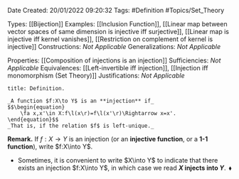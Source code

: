 <div class="topSpace"></div>

Date Created: 20/01/2022 09:20:32
Tags: #Definition #Topics/Set_Theory

Types: [[Bijection]]
Examples: [[Inclusion Function]], [[Linear map between vector spaces of same dimension is injective iff surjective]], [[Linear map is injective iff kernel vanishes]], [[Restriction on complement of kernel is injective]]
Constructions: _Not Applicable_
Generalizations: _Not Applicable_

Properties: [[Composition of injections is an injection]]
Sufficiencies: _Not Applicable_
Equivalences: [[Left-invertible iff injection]], [[Injection iff monomorphism (Set Theory)]]
Justifications: _Not Applicable_

``` ad-Definition
title: Definition.

_A function $f:X\to Y$ is an **injection** if_
$$\begin{equation}
    \fa x,x'\in X:f\l(x\r)=f\l(x'\r)\Rightarrow x=x'.
\end{equation}$$
_That is, if the relation $f$ is left-unique._

```

**Remark.** If $f:X\to Y$ is an injection (or an **injective function**, or a **1-1 function**), write $f:X\into Y$.
* Sometimes, it is convenient to write $X\into Y$ to indicate that there exists an injection $f:X\into Y$, in which case we read **$X$ injects into $Y$**.<span style="float:right;">$\blacklozenge$</span>
